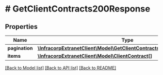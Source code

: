 # # GetClientContracts200Response

## Properties

Name | Type | Description | Notes
------------ | ------------- | ------------- | -------------
**pagination** | [**\InfracorpExtranetClient\Model\GetClientContracts200ResponsePagination**](GetClientContracts200ResponsePagination.md) |  | [optional]
**items** | [**\InfracorpExtranetClient\Model\ClientContract[]**](ClientContract.md) |  | [optional]

[[Back to Model list]](../../README.md#models) [[Back to API list]](../../README.md#endpoints) [[Back to README]](../../README.md)
